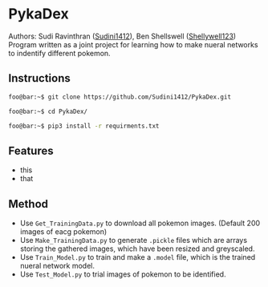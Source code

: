 # PykaDex
Authors: Sudi Ravinthran ([Sudini1412](https://github.com/Sudini1412))\, Ben Shellswell ([Shellywell123](https://github.com/Shellywell123))\
Program written as a joint project for learning how to make nueral networks to indentify different pokemon.

## Instructions
```bash
foo@bar:~$ git clone https://github.com/Sudini1412/PykaDex.git
```
```bash
foo@bar:~$ cd PykaDex/ 
```
```bash
foo@bar:~$ pip3 install -r requirments.txt
```

## Features
 - this
 - that

## Method
 - Use `Get_TrainingData.py` to download all pokemon images. (Default 200 images of eacg pokemon)
 - Use `Make_TrainingData.py` to generate `.pickle` files which are arrays storing the gathered images, which have been resized and greyscaled.
 - Use `Train_Model.py` to train and make a `.model` file, which is the trained nueral network model.
 - Use `Test_Model.py` to trial images of pokemon to be identified.